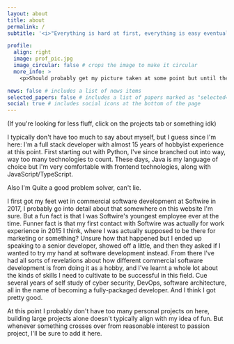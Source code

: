 ```yaml
---
layout: about
title: about
permalink: /
subtitle: '<i>"Everything is hard at first, everything is easy eventually."</i>'

profile:
  align: right
  image: prof_pic.jpg
  image_circular: false # crops the image to make it circular
  more_info: >
    <p>Should probably get my picture taken at some point but until then enjoy this image of someone who is just like me.</p>

news: false # includes a list of news items
selected_papers: false # includes a list of papers marked as "selected={true}"
social: true # includes social icons at the bottom of the page
---
```


(If you're looking for less fluff, click on the projects tab or something idk)

I typically don't have too much to say about myself, but I guess since I'm here: I'm a full stack developer with almost 15 years of hobbyist experience at this point. First starting out with Python, I've since branched out into way, way too many technologies to count. These days, Java is my language of choice but I'm very comfortable with frontend technologies, along with JavaScript/TypeScript.

Also I'm Quite a good problem solver, can't lie.

I first got my feet wet in commercial software development at Softwire in 2017, I probably go into detail about that somewhere on this website I'm sure. But a fun fact is that I was Softwire's youngest employee ever at the time. Funner fact is that my first contact with Softwire was actually for work experience in 2015 I think, where I was actually supposed to be there for marketing or something? Unsure how that happened but I ended up speaking to a senior developer, showed off a little, and then they asked if I wanted to try my hand at software development instead. From there I've had all sorts of revelations about how different commercial software development is from doing it as a hobby, and I've learnt a whole lot about the kinds of skills I need to cultivate to be successful in this field. Cue several years of self study of cyber security, DevOps, software architecture, all in the name of becoming a fully-packaged developer. And I think I got pretty good.

At this point I probably don't have too many personal projects on here, building large projects alone doesn't typically align with my idea of fun. But whenever something crosses over from reasonable interest to passion project, I'll be sure to add it here.

